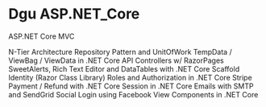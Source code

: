 # Dgu ASP.NET_Core
ASP.NET Core MVC


N-Tier Architecture
Repository Pattern and UnitOfWork
TempData / ViewBag / ViewData in .NET Core
API Controllers w/ RazorPages
SweetAlerts, Rich Text Editor and DataTables with .NET Core
Scaffold Identity (Razor Class Library)
Roles and Authorization in .NET Core
Stripe Payment / Refund with .NET Core
Session in .NET Core
Emails with SMTP and SendGrid
Social Login using Facebook
View Components in .NET Core